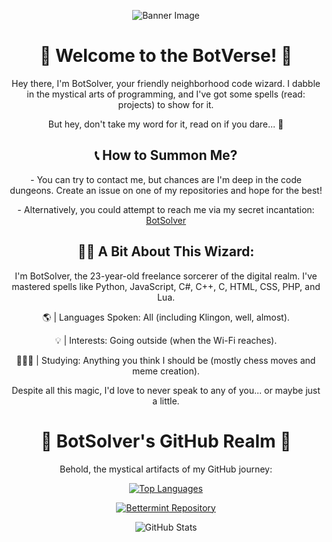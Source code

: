 <p align="center">
  <img src="https://cdn.discordapp.com/attachments/1098267852689129514/1147081672718815313/1-background.png" alt="Banner Image">
</p>

<h1 align="center">🤖 Welcome to the BotVerse! 🌟</h1>

<p align="center">Hey there, I'm BotSolver, your friendly neighborhood code wizard. I dabble in the mystical arts of programming, and I've got some spells (read: projects) to show for it.</p>

<p align="center">But hey, don't take my word for it, read on if you dare... 📜</p>

<h2 align="center">📞 How to Summon Me?</h2>

<p align="center">
  - You can try to contact me, but chances are I'm deep in the code dungeons. Create an issue on one of my repositories and hope for the best!
</p>

<p align="center">
  - Alternatively, you could attempt to reach me via my secret incantation: <a href="https://kekma.net">BotSolver</a>
</p>

<h2 align="center">🧙‍♂️ A Bit About This Wizard:</h2>

<p align="center">I'm BotSolver, the 23-year-old freelance sorcerer of the digital realm. I've mastered spells like Python, JavaScript, C#, C++, C, HTML, CSS, PHP, and Lua.</p>

<p align="center">🌎 | Languages Spoken: All (including Klingon, well, almost).</p>

<p align="center">💡 | Interests: Going outside (when the Wi-Fi reaches).</p>

<p align="center">🧑🏽‍🎓 | Studying: Anything you think I should be (mostly chess moves and meme creation).</p>

<p align="center">Despite all this magic, I'd love to never speak to any of you... or maybe just a little.</p>

<h1 align="center">🔮 BotSolver's GitHub Realm 🔮</h1>

<p align="center">Behold, the mystical artifacts of my GitHub journey:</p>

<p align="center">
  <a href="https://github.com/BotSolver">
    <img src="https://github-readme-stats.vercel.app/api/top-langs/?username=botsolver&layout=compact" alt="Top Languages">
  </a>
</p>

<p align="center">
  <a href="https://github.com/botsolver/bettermint">
    <img src="https://github-readme-stats.vercel.app/api/pin/?username=botsolver&repo=bettermint" alt="Bettermint Repository">
  </a>
</p>

<p align="center">
  <img src="https://github-readme-stats.vercel.app/api?username=botsolver&theme=midnight-purple&show_icons=true" alt="GitHub Stats">
</p>
